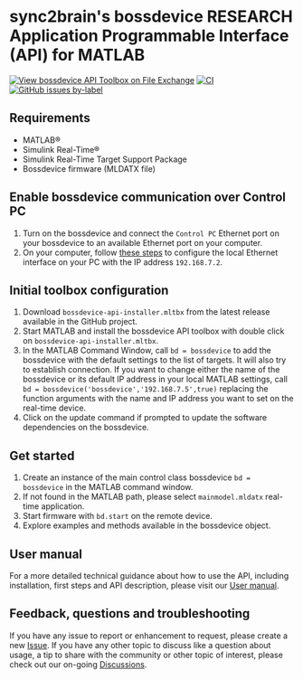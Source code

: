 # sync2brain's bossdevice RESEARCH Application Programmable Interface (API) for MATLAB
[![View bossdevice API Toolbox on File Exchange](https://www.mathworks.com/matlabcentral/images/matlab-file-exchange.svg)](https://www.mathworks.com/matlabcentral/fileexchange/133662-bossdevice-api-matlab) [![CI](https://github.com/sync2brain/bossdevice-api-matlab/actions/workflows/main.yml/badge.svg)](https://github.com/sync2brain/bossdevice-api-matlab/actions/workflows/main.yml) [![GitHub issues by-label](https://img.shields.io/github/issues-raw/sync2brain/bossdevice-api-matlab/bug)](https://github.com/sync2brain/bossdevice-api-matlab/issues?q=is%3Aissue+is%3Aopen+label%3Abug)

## Requirements
- MATLAB&reg;
- Simulink Real-Time&reg;
- Simulink Real-Time Target Support Package
- Bossdevice firmware (MLDATX file)

## Enable bossdevice communication over Control PC
1. Turn on the bossdevice and connect the `Control PC` Ethernet port on your bossdevice to an available Ethernet port on your computer.
2. On your computer, follow [these steps](https://www.mathworks.com/help/slrealtime/gs/development-computer-communication-setup-windows.html) to configure the local Ethernet interface on your PC with the IP address `192.168.7.2`.

## Initial toolbox configuration
1. Download `bossdevice-api-installer.mltbx` from the latest release available in the GitHub project.
2. Start MATLAB and install the bossdevice API toolbox with double click on `bossdevice-api-installer.mltbx`.
3. In the MATLAB Command Window, call `bd = bossdevice` to add the bossdevice with the default settings to the list of targets. It will also try to establish connection. If you want to change either the name of the bossdevice or its default IP address in your local MATLAB settings, call `bd = bossdevice('bossdevice','192.168.7.5',true)` replacing the function arguments with the name and IP address you want to set on the real-time device.
4. Click on the update command if prompted to update the software dependencies on the bossdevice.

## Get started
1. Create an instance of the main control class bossdevice `bd = bossdevice` in the MATLAB command window.
2. If not found in the MATLAB path, please select `mainmodel.mldatx` real-time application.
3. Start firmware with `bd.start` on the remote device.
4. Explore examples and methods available in the bossdevice object.

## User manual
For a more detailed technical guidance about how to use the API, including installation, first steps and API description, please visit our [User manual](https://usermanual.sync2brain.com/).

## Feedback, questions and troubleshooting
If you have any issue to report or enhancement to request, please create a new [Issue](https://github.com/sync2brain/bossdevice-api-matlab/issues). If you have any other topic to discuss like a question about usage, a tip to share with the community or other topic of interest, please check out our on-going [Discussions](https://github.com/sync2brain/bossdevice-api-matlab/discussions).
